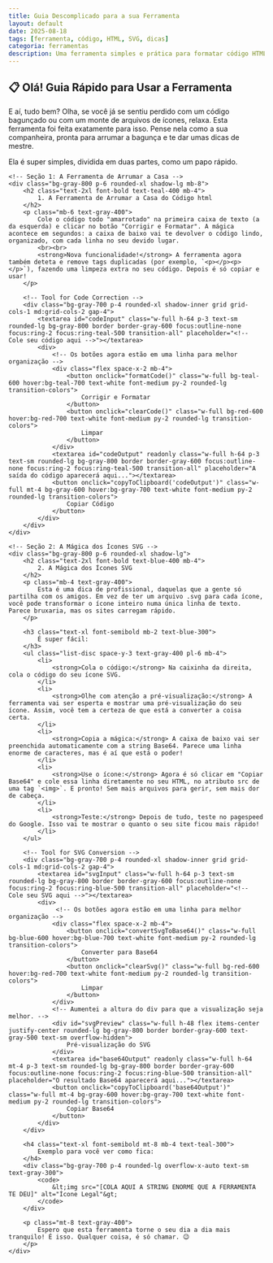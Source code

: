 ```yaml
---
title: Guia Descomplicado para a sua Ferramenta
layout: default
date: 2025-08-18
tags: [ferramenta, código, HTML, SVG, dicas]
categoria: ferramentas
description: Uma ferramenta simples e prática para formatar código HTML/XML e converter SVGs para Base64, ajudando a otimizar o seu site.
---
```

<section class="post-content">
    <!-- Título principal e introdução -->
    <h1 class="text-3xl md:text-4xl font-bold text-transparent bg-clip-text bg-gradient-to-r from-teal-400 to-blue-500 text-center mb-6">
        📋 Olá! Guia Rápido para Usar a Ferramenta
    </h1>
    <div class="bg-gray-800 p-6 rounded-xl shadow-lg mb-8">
        <p class="text-gray-300 text-lg mb-4">
            E aí, tudo bem? Olha, se você já se sentiu perdido com um código bagunçado ou com um monte de arquivos de ícones, relaxa. Esta ferramenta foi feita exatamente para isso. Pense nela como a sua companheira, pronta para arrumar a bagunça e te dar umas dicas de mestre.
        </p>
        <p class="text-gray-400">
            Ela é super simples, dividida em duas partes, como um papo rápido.
        </p>
    </div>

    <!-- Seção 1: A Ferramenta de Arrumar a Casa -->
    <div class="bg-gray-800 p-6 rounded-xl shadow-lg mb-8">
        <h2 class="text-2xl font-bold text-teal-400 mb-4">
            1. A Ferramenta de Arrumar a Casa do Código html
        </h2>
        <p class="mb-6 text-gray-400">
            Cole o código todo "amarrotado" na primeira caixa de texto (a da esquerda) e clicar no botão "Corrigir e Formatar". A mágica acontece em segundos: a caixa de baixo vai te devolver o código lindo, organizado, com cada linha no seu devido lugar.
            <br><br>
            <strong>Nova funcionalidade!</strong> A ferramenta agora também deteta e remove tags duplicadas (por exemplo, `<p></p><p></p>`), fazendo uma limpeza extra no seu código. Depois é só copiar e usar!
        </p>

        <!-- Tool for Code Correction -->
        <div class="bg-gray-700 p-4 rounded-xl shadow-inner grid grid-cols-1 md:grid-cols-2 gap-4">
            <textarea id="codeInput" class="w-full h-64 p-3 text-sm rounded-lg bg-gray-800 border border-gray-600 focus:outline-none focus:ring-2 focus:ring-teal-500 transition-all" placeholder="<!-- Cole seu código aqui -->"></textarea>
            <div>
                <!-- Os botões agora estão em uma linha para melhor organização -->
                <div class="flex space-x-2 mb-4">
                    <button onclick="formatCode()" class="w-full bg-teal-600 hover:bg-teal-700 text-white font-medium py-2 rounded-lg transition-colors">
                        Corrigir e Formatar
                    </button>
                    <button onclick="clearCode()" class="w-full bg-red-600 hover:bg-red-700 text-white font-medium py-2 rounded-lg transition-colors">
                        Limpar
                    </button>
                </div>
                <textarea id="codeOutput" readonly class="w-full h-64 p-3 text-sm rounded-lg bg-gray-800 border border-gray-600 focus:outline-none focus:ring-2 focus:ring-teal-500 transition-all" placeholder="A saída do código aparecerá aqui..."></textarea>
                <button onclick="copyToClipboard('codeOutput')" class="w-full mt-4 bg-gray-600 hover:bg-gray-700 text-white font-medium py-2 rounded-lg transition-colors">
                    Copiar Código
                </button>
            </div>
        </div>
    </div>

    <!-- Seção 2: A Mágica dos Ícones SVG -->
    <div class="bg-gray-800 p-6 rounded-xl shadow-lg">
        <h2 class="text-2xl font-bold text-blue-400 mb-4">
            2. A Mágica dos Ícones SVG
        </h2>
        <p class="mb-4 text-gray-400">
            Esta é uma dica de profissional, daquelas que a gente só partilha com os amigos. Em vez de ter um arquivo .svg para cada ícone, você pode transformar o ícone inteiro numa única linha de texto. Parece bruxaria, mas os sites carregam rápido.
        </p>

        <h3 class="text-xl font-semibold mb-2 text-blue-300">
            É super fácil:
        </h3>
        <ul class="list-disc space-y-3 text-gray-400 pl-6 mb-4">
            <li>
                <strong>Cola o código:</strong> Na caixinha da direita, cola o código do seu ícone SVG.
            </li>
            <li>
                <strong>Olhe com atenção a pré-visualização:</strong> A ferramenta vai ser esperta e mostrar uma pré-visualização do seu ícone. Assim, você tem a certeza de que está a converter a coisa certa.
            </li>
            <li>
                <strong>Copia a mágica:</strong> A caixa de baixo vai ser preenchida automaticamente com a string Base64. Parece uma linha enorme de caracteres, mas é aí que está o poder!
            </li>
            <li>
                <strong>Use o ícone:</strong> Agora é só clicar em "Copiar Base64" e cole essa linha diretamente no seu HTML, no atributo src de uma tag `<img>`. E pronto! Sem mais arquivos para gerir, sem mais dor de cabeça.
            </li>
            <li>
                <strong>Teste:</strong> Depois de tudo, teste no pagespeed do Google. Isso vai te mostrar o quanto o seu site ficou mais rápido!
            </li>
        </ul>

        <!-- Tool for SVG Conversion -->
        <div class="bg-gray-700 p-4 rounded-xl shadow-inner grid grid-cols-1 md:grid-cols-2 gap-4">
            <textarea id="svgInput" class="w-full h-64 p-3 text-sm rounded-lg bg-gray-800 border border-gray-600 focus:outline-none focus:ring-2 focus:ring-blue-500 transition-all" placeholder="<!-- Cole seu SVG aqui -->"></textarea>
            <div>
                 <!-- Os botões agora estão em uma linha para melhor organização -->
                <div class="flex space-x-2 mb-4">
                    <button onclick="convertSvgToBase64()" class="w-full bg-blue-600 hover:bg-blue-700 text-white font-medium py-2 rounded-lg transition-colors">
                        Converter para Base64
                    </button>
                    <button onclick="clearSvg()" class="w-full bg-red-600 hover:bg-red-700 text-white font-medium py-2 rounded-lg transition-colors">
                        Limpar
                    </button>
                </div>
                <!-- Aumentei a altura do div para que a visualização seja melhor. -->
                <div id="svgPreview" class="w-full h-48 flex items-center justify-center rounded-lg bg-gray-800 border border-gray-600 text-gray-500 text-sm overflow-hidden">
                    Pré-visualização do SVG
                </div>
                <textarea id="base64Output" readonly class="w-full h-64 mt-4 p-3 text-sm rounded-lg bg-gray-800 border border-gray-600 focus:outline-none focus:ring-2 focus:ring-blue-500 transition-all" placeholder="O resultado Base64 aparecerá aqui..."></textarea>
                <button onclick="copyToClipboard('base64Output')" class="w-full mt-4 bg-gray-600 hover:bg-gray-700 text-white font-medium py-2 rounded-lg transition-colors">
                    Copiar Base64
                </button>
            </div>
        </div>

        <h4 class="text-xl font-semibold mt-8 mb-4 text-teal-300">
            Exemplo para você ver como fica:
        </h4>
        <div class="bg-gray-700 p-4 rounded-lg overflow-x-auto text-sm text-gray-300">
            <code>
                &lt;img src="[COLA AQUI A STRING ENORME QUE A FERRAMENTA TE DEU]" alt="Ícone Legal"&gt;
            </code>
        </div>

        <p class="mt-8 text-gray-400">
            Espero que esta ferramenta torne o seu dia a dia mais tranquilo! É isso. Qualquer coisa, é só chamar. 😉
        </p>
    </div>
</section>

<!-- Scripts da Ferramenta -->
<script>
    // Include Tailwind and Inter font at the top of the post content
    // This is a workaround since Jekyll's default behavior may not load them
    const head = document.head || document.getElementsByTagName('head')[0];
    const tailwind = document.createElement('script');
    tailwind.src = "https://cdn.tailwindcss.com";
    head.appendChild(tailwind);

    const inter = document.createElement('style');
    inter.innerHTML = "@import url('https://fonts.googleapis.com/css2?family=Inter:wght@400;500;700&display=swap');";
    head.appendChild(inter);

    // Function to format the code with simple indentation and remove duplicate tags
    function formatCode() {
        const codeInput = document.getElementById('codeInput');
        const codeOutput = document.getElementById('codeOutput');
        const code = codeInput.value;
        
        if (!code.trim()) {
            codeOutput.value = '';
            return;
        }

        let formatted = '';
        let indentLevel = 0;
        const lines = code.split(/[\r\n]+/);
        let lastTag = '';

        lines.forEach(line => {
            let trimmedLine = line.trim();
            if (!trimmedLine) return; // Skip empty lines

            // Basic check for duplicate tags
            // Note: This is a simple check and may not handle complex nesting scenarios perfectly.
            const isTag = trimmedLine.startsWith('<') && trimmedLine.endsWith('>');
            if (isTag && trimmedLine === lastTag) {
                return; // Skip duplicate tags
            }
            
            // Adjust indentation for closing tags
            if (trimmedLine.startsWith('</') || trimmedLine.endsWith('/>') || trimmedLine.startsWith('<!')) {
                if (indentLevel > 0) {
                    indentLevel--;
                }
            }
            
            formatted += ' '.repeat(indentLevel * 2) + trimmedLine + '\n';
            
            // Adjust indentation for opening tags
            if (trimmedLine.startsWith('<') && !trimmedLine.startsWith('</') && !trimmedLine.endsWith('/>')) {
                indentLevel++;
            }

            // Update the last tag encountered
            if (isTag) {
                lastTag = trimmedLine;
            } else {
                lastTag = ''; // Reset if it's not a tag
            }
        });

        codeOutput.value = formatted.trim();
    }

    // Function to clear the code input and output fields
    function clearCode() {
        document.getElementById('codeInput').value = '';
        document.getElementById('codeOutput').value = '';
    }

    // Function to convert SVG to Base64
    function convertSvgToBase64() {
        const svgInput = document.getElementById('svgInput');
        const base64Output = document.getElementById('base64Output');
        const svgPreview = document.getElementById('svgPreview');
        const svgCode = svgInput.value.trim();

        if (!svgCode) {
            base64Output.value = '';
            svgPreview.innerHTML = 'Pré-visualização do SVG';
            return;
        }

        try {
            // Check if the SVG code is valid
            const parser = new DOMParser();
            const doc = parser.parseFromString(svgCode, "image/svg+xml");
            if (doc.getElementsByTagName("parsererror").length) {
                throw new Error("Código SVG inválido.");
            }

            // Create the Base64 string
            const base64String = btoa(unescape(encodeURIComponent(svgCode)));
            const dataUrl = `data:image/svg+xml;base64,${base64String}`;

            base64Output.value = dataUrl;
            svgPreview.innerHTML = ''; // Clear previous content
            const img = document.createElement('img');
            img.src = dataUrl;
            img.alt = "Pré-visualização do SVG";
            img.classList.add('w-full', 'h-full', 'object-contain');
            svgPreview.appendChild(img);

        } catch (error) {
            base64Output.value = 'Erro ao converter o SVG. Por favor, verifique o código.';
            svgPreview.innerHTML = 'Erro: Código inválido';
        }
    }

    // Function to clear the SVG input, preview and output fields
    function clearSvg() {
        document.getElementById('svgInput').value = '';
        document.getElementById('base64Output').value = '';
        document.getElementById('svgPreview').innerHTML = 'Pré-visualização do SVG';
    }

    // Function to copy text to clipboard
    function copyToClipboard(elementId) {
        const element = document.getElementById(elementId);
        element.select();
        element.setSelectionRange(0, 99999); // For mobile devices
        
        try {
            document.execCommand('copy');
            // Use a more user-friendly method than alert() for feedback
            console.log('Conteúdo copiado com sucesso!');
            // Or display a message on the UI
        } catch (err) {
            console.error('Erro ao copiar para a área de transferência.');
        }
    }

    // Add an event listener to update the SVG preview in real-time
    document.getElementById('svgInput').addEventListener('input', convertSvgToBase64);
</script>
